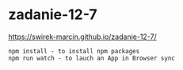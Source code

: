 # zadanie-12-7

https://swirek-marcin.github.io/zadanie-12-7/

```
npm install - to install npm packages
npm run watch - to lauch an App in Browser sync
```
